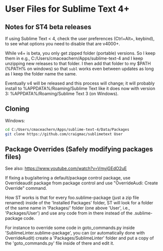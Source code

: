 # User Files for Sublime Text 4+

## Notes for ST4 beta releases

If using Sublime Text < 4, check the user preferences (Ctrl+Alt+, keybind),
to see what options you need to disable that are v4000+.

While v4+ is beta, you only get zipped folder (portable) versions. So I keep them
in e.g., C:/Users/cmaceachern/Apps/sublime-text-4 and I keep unzipping new releases
to that folder. I then add that folder to my \$PATH (%PATH% on windows) so that
`subl` works even between updates as long as I keep the folder name the same.

Eventually v4 will be released and this process will change; it will probably
install to %APPDATA%/Roaming/Sublime Text like it does now with version 3:
%APPDATA%/Roaming/Sublime Text 3 (on Windows).

## Cloning

Windows:

```bash
cd C:/Users/cmaceachern/Apps/sublime-text-4/Data/Packages
git clone https://github.com/craigmac/sublimetext User
```

## Package Overrides (Safely modifying packages files)

See also: https://www.youtube.com/watch?v=VmyjGEdO2uE

If fixing a bug/altering a default/package control package, use Overrideaudit
package from package control and use "OverrideAudi: Create Override" command.

How ST works is that for every foo.sublime-package (just a zip file renamed)
inside of the 'Installed Packages' folder, ST will look for a folder of the same
name in 'Packages/' folder (one above 'User', i.e., 'Packages/User') and use any
code from in there instead of the .sublime-package code.

For instance to override some code in goto_commands.py inside
'SublimeLinter.sublime-package', you can (or automatically done with
OverrideAudit) create a 'Packages/SublimeLinter' folder and put a copy of the
'goto_commands.py' file inside of there and edit it.
